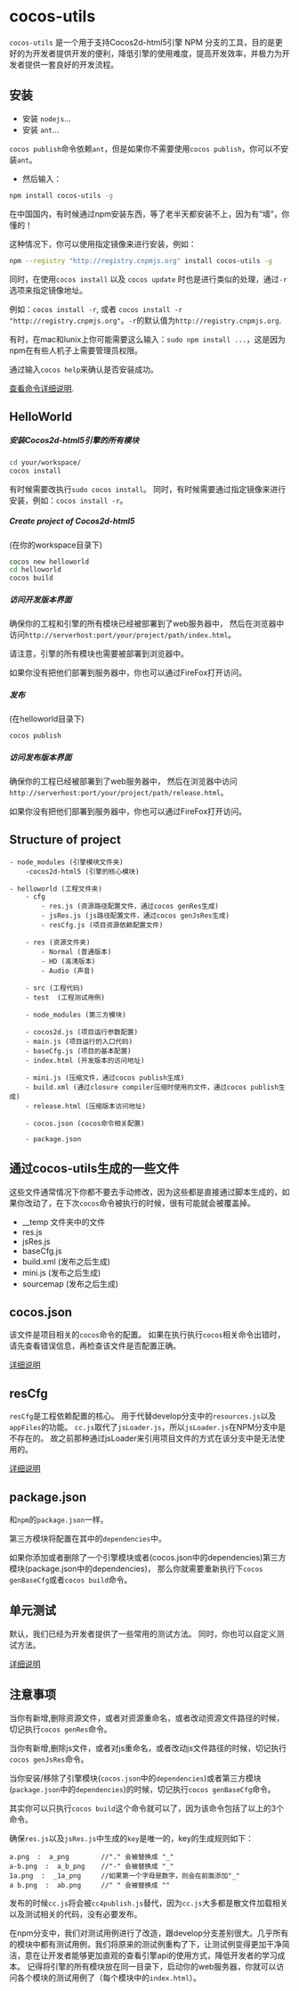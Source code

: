 cocos-utils
========

`cocos-utils` 是一个用于支持Cocos2d-html5引擎 NPM 分支的工具，目的是更好的为开发者提供开发的便利，降低引擎的使用难度，提高开发效率，并极力为开发者提供一套良好的开发流程。


## 安装
* 安装 `nodejs`...
* 安装 `ant`...

`cocos publish`命令依赖`ant`，但是如果你不需要使用`cocos publish`，你可以不安装`ant`。

* 然后输入：

```bash
npm install cocos-utils -g
```

在中国国内，有时候通过npm安装东西，等了老半天都安装不上，因为有“墙”，你懂的！

这种情况下，你可以使用指定镜像来进行安装，例如：

```bash
npm --registry "http://registry.cnpmjs.org" install cocos-utils -g
```

同时，在使用`cocos install` 以及 `cocos update` 时也是进行类似的处理，通过`-r`选项来指定镜像地址。

例如：`cocos install -r`, 或者 `cocos install -r "http://registry.cnpmjs.org"`。`-r`的默认值为`http://registry.cnpmjs.org`.

有时，在mac和lunix上你可能需要这么输入：`sudo npm install ...`，这是因为npm在有些人机子上需要管理员权限。

通过输入`cocos help`来确认是否安装成功。

[查看命令详细说明](cocos-command/zh.md).


## HelloWorld

##### 安装Cocos2d-html5引擎的所有模块

```bash
cd your/workspace/
cocos install
```

有时候需要改执行`sudo cocos install`。
同时，有时候需要通过指定镜像来进行安装，例如：`cocos install -r`。

##### Create project of Cocos2d-html5

(在你的workspace目录下)

```bash
cocos new helloworld
cd helloworld
cocos build
```

##### 访问开发版本界面

确保你的工程和引擎的所有模块已经被部署到了web服务器中，
然后在浏览器中访问`http://serverhost:port/your/project/path/index.html`。 

请注意，引擎的所有模块也需要被部署到浏览器中。

如果你没有把他们部署到服务器中，你也可以通过FireFox打开访问。

##### 发布

(在helloworld目录下)

```bash
cocos publish
```

##### 访问发布版本界面

确保你的工程已经被部署到了web服务器中，
然后在浏览器中访问`http://serverhost:port/your/project/path/release.html`。 

如果你没有把他们部署到服务器中，你也可以通过FireFox打开访问。

## Structure of project

```script
- node_modules (引擎模块文件夹)
    -cocos2d-html5 (引擎的核心模块)

- helloworld (工程文件夹)
    - cfg
        - res.js (资源路径配置文件，通过cocos genRes生成)
        - jsRes.js (js路径配置文件，通过cocos genJsRes生成)
        - resCfg.js (项目资源依赖配置文件)

    - res (资源文件夹)
        - Normal (普通版本)
        - HD (高清版本)
        - Audio (声音)

    - src (工程代码)
    - test  (工程测试用例)

    - node_modules (第三方模块)

    - cocos2d.js (项目运行参数配置)
    - main.js (项目运行的入口代码)
    - baseCfg.js (项目的基本配置)
    - index.html (开发版本的访问地址)

    - mini.js (压缩文件，通过cocos publish生成)
    - build.xml (通过closure compiler压缩时使用的文件，通过cocos publish生成)
    - release.html (压缩版本访问地址)

    - cocos.json (cocos命令相关配置)

    - package.json
```



## 通过cocos-utils生成的一些文件

这些文件通常情况下你都不要去手动修改，因为这些都是直接通过脚本生成的，如果你改动了，在下次`cocos`命令被执行的时候，很有可能就会被覆盖掉。

* __temp 文件夹中的文件
* res.js
* jsRes.js
* baseCfg.js
* build.xml (发布之后生成)
* mini.js (发布之后生成)
* sourcemap (发布之后生成)


## cocos.json

该文件是项目相关的`cocos`命令的配置。
如果在执行执行`cocos`相关命令出错时，请先查看错误信息，再检查该文件是否配置正确。

[详细说明](cocos-json/zh.md)


## resCfg

`resCfg`是工程依赖配置的核心。
用于代替develop分支中的`resources.js`以及`appFiles`的功能。
`cc.js`取代了`jsLoader.js`，所以`jsLoader.js`在NPM分支中是不存在的。
故之前那种通过jsLoader来引用项目文件的方式在该分支中是无法使用的。

[详细说明](rescfg/zh.md)


## package.json

和`npm`的`package.json`一样。

第三方模块将配置在其中的`dependencies`中。

如果你添加或者删除了一个引擎模块或者(cocos.json中的dependencies)第三方模块(package.json中的dependencies)，
那么你就需要重新执行下`cocos genBaseCfg`或者`cocos build`命令。


## 单元测试

默认，我们已经为开发者提供了一些常用的测试方法。
同时，你也可以自定义测试方法。

[详细说明](unit-test/zh.md)

## 注意事项

当你有新增,删除资源文件，或者对资源重命名，或者改动资源文件路径的时候，切记执行`cocos genRes`命令。

当你有新增,删除js文件，或者对js重命名，或者改动js文件路径的时候，切记执行`cocos genJsRes`命令。

当你安装/移除了引擎模块(`cocos.json`中的`dependencies`)或者第三方模块(`package.json`中的`dependencies`)的时候，切记执行`cocos genBaseCfg`命令。

其实你可以只执行`cocos build`这个命令就可以了，因为该命令包括了以上的3个命令。

确保`res.js`以及`jsRes.js`中生成的`key`是唯一的，key的生成规则如下：

```script
a.png  :  a_png        //"." 会被替换成 "_"
a-b.png  :  a_b_png    //"-" 会被替换成 "_"
1a.png  :  _1a_png     //如果第一个字母是数字，则会在前面添加"_"
a b.png  :  ab.png     //" " 会被替换成 ""
```

发布的时候`cc.js`将会被`cc4publish.js`替代，因为`cc.js`大多都是散文件加载相关以及测试相关的代码，没有必要发布。

在npm分支中，我们对测试用例进行了改造，跟develop分支差别很大。几乎所有的模块中都有测试用例，我们将原来的测试例重构了下，让测试例变得更加干净简洁，意在让开发者能够更加直观的查看引擎api的使用方式，降低开发者的学习成本。
记得将引擎的所有模块放在同一目录下，启动你的web服务器，你就可以访问各个模块的测试用例了（每个模块中的`index.html`）。
